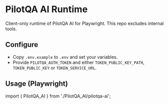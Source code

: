 # PilotQA AI Runtime

Client-only runtime of PilotQA AI for Playwright. This repo excludes internal tools.

## Configure

- Copy `.env.example` to `.env` and set your variables.
- Provide `PILOTQA_AUTH_TOKEN` and either `TOKEN_PUBLIC_KEY_PATH`, `TOKEN_PUBLIC_KEY` or `TOKEN_SERVICE_URL`.

## Usage (Playwright)

import { PilotQA_AI } from './PilotQA_AI/pilotqa-ai';
